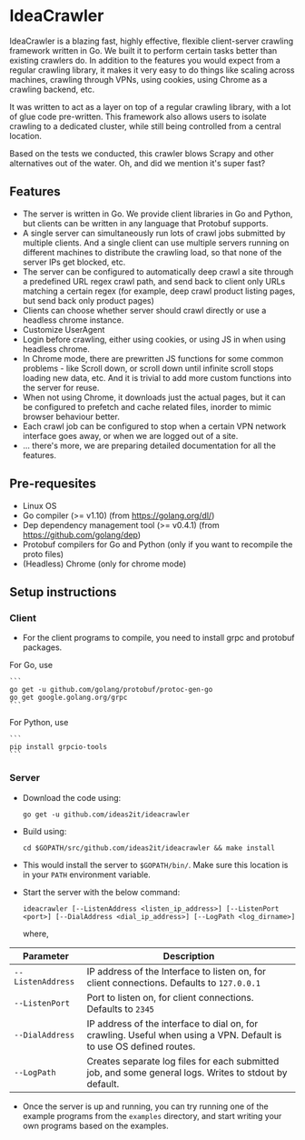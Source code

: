 # IdeaCrawler

IdeaCrawler is a blazing fast, highly effective, flexible client-server crawling framework written in Go. We built it to perform certain tasks better than existing crawlers do. In addition to the features you would expect from a regular crawling library, it makes it very easy to do things like scaling across machines, crawling through VPNs, using cookies, using Chrome as a crawling backend, etc.

It was written to act as a layer on top of a regular crawling library, with a lot of glue code pre-written. This framework also allows users to isolate crawling to a dedicated cluster, while still being controlled from a central location.

Based on the tests we conducted, this crawler blows Scrapy and other alternatives out of the water. Oh, and did we mention it's super fast?

## Features
  * The server is written in Go.  We provide client libraries in Go and Python, but clients can be written in any language that Protobuf supports.
  * A single server can simultaneously run lots of crawl jobs submitted by multiple clients.  And a single client can use multiple servers running on different machines to distribute the crawling load,  so that none of the server IPs get blocked, etc.
  * The server can be configured to automatically deep crawl a site through a predefined URL regex crawl path, and send back to client only URLs matching a certain regex (for example, deep crawl product listing pages,  but send back only product pages)
  * Clients can choose whether server should crawl directly or use a headless chrome instance.
  * Customize UserAgent
  * Login before crawling, either using cookies, or using JS in when using headless chrome.
  * In Chrome mode,  there are prewritten JS functions for some common problems - like Scroll down,  or scroll down until infinite scroll stops loading new data, etc.  And it is trivial to add more custom functions into the server for reuse.
  * When not using Chrome,  it downloads just the actual pages,  but it can be configured to prefetch and cache related files,  inorder to mimic browser behaviour better.
  * Each crawl job can be configured to stop when a certain VPN network interface goes away,  or when we are logged out of a site.
  * ... there's more, we are preparing detailed documentation for all the features.

## Pre-requesites
  * Linux OS
  * Go compiler (>= v1.10) (from https://golang.org/dl/)
  * Dep dependency management tool (>= v0.4.1) (from https://github.com/golang/dep)
  * Protobuf compilers for Go and Python (only if you want to recompile the proto files)
  * (Headless) Chrome  (only for chrome mode)

## Setup instructions
### Client
  * For the client programs to compile,  you need to install grpc and protobuf packages.
  
  For Go, use
  
    ```
	go get -u github.com/golang/protobuf/protoc-gen-go
	go get google.golang.org/grpc
	```
	
  For Python, use
  
    ```
	pip install grpcio-tools
	```

### Server
  * Download the code using:
  
      `go get -u github.com/ideas2it/ideacrawler`
	  
  * Build using:
  
	  `cd $GOPATH/src/github.com/ideas2it/ideacrawler && make install`
	  
  * This would install the server to `$GOPATH/bin/`.  Make sure this location is in your `PATH` environment variable.
  * Start the server with the below command:
  
      `ideacrawler [--ListenAddress <listen_ip_address>] [--ListenPort <port>] [--DialAddress <dial_ip_address>] [--LogPath <log_dirname>]`
	  
	  where,
	  
   | Parameter         | Description                                                                                                          |
   | -------           | ------                                                                                                               |
   | `--ListenAddress` | IP address of the Interface to listen on, for client connections.  Defaults to `127.0.0.1`                           |
   | `--ListenPort`    | Port to listen on, for client connections. Defaults to `2345`                                                        |
   | `--DialAddress`   | IP address of the interface to dial on, for crawling. Useful when using a VPN.  Default is to use OS defined routes. |
   | `--LogPath`       | Creates separate log files for each submitted job, and some general logs.  Writes to stdout by default.              |

  * Once the server is up and running,  you can try running one of the example programs from the `examples` directory,  and start writing your own programs based on the examples.
